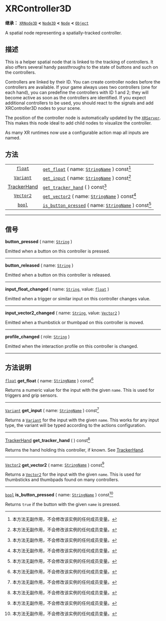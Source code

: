 <!-- ⚠ 请勿编辑本文件 ⚠ -->
<!-- 本文档使用脚本从 WeDot 引擎源码仓库生成。 -->
<!-- 生成脚本：https://github.com/WeDot-Engine/WeDot/tree/master/doc/tools/make_md.py； -->
<!-- 原文件：https://github.com/WeDot-Engine/WeDot/tree/master/doc/classes/XRController3D.xml。 -->

<div id="_class_xrcontroller3d"></div>

# XRController3D

**继承：** [`XRNode3D`](class_xrnode3d.md) **<** [`Node3D`](class_node3d.md) **<** [`Node`](class_node.md) **<** [`Object`](class_object.md)

A spatial node representing a spatially-tracked controller.

## 描述

This is a helper spatial node that is linked to the tracking of controllers. It also offers several handy passthroughs to the state of buttons and such on the controllers.

Controllers are linked by their ID. You can create controller nodes before the controllers are available. If your game always uses two controllers (one for each hand), you can predefine the controllers with ID 1 and 2; they will become active as soon as the controllers are identified. If you expect additional controllers to be used, you should react to the signals and add XRController3D nodes to your scene.

The position of the controller node is automatically updated by the [`XRServer`](class_xrserver.md). This makes this node ideal to add child nodes to visualize the controller.

As many XR runtimes now use a configurable action map all inputs are named.

## 方法

|||
|:-:|:--|
| [`float`](class_float.md)                            | [`get_float`](class_xrcontroller3d.md#class_xrcontroller3d_method_get_float) ( name: [`StringName`](class_stringname.md) ) const[^const]                 |
| [`Variant`](class_variant.md)                        | [`get_input`](class_xrcontroller3d.md#class_xrcontroller3d_method_get_input) ( name: [`StringName`](class_stringname.md) ) const[^const]                 |
| [TrackerHand](#enum_xrpositionaltracker_trackerhand) | [`get_tracker_hand`](class_xrcontroller3d.md#class_xrcontroller3d_method_get_tracker_hand) ( ) const[^const]                                             |
| [`Vector2`](class_vector2.md)                        | [`get_vector2`](class_xrcontroller3d.md#class_xrcontroller3d_method_get_vector2) ( name: [`StringName`](class_stringname.md) ) const[^const]             |
| [`bool`](class_bool.md)                              | [`is_button_pressed`](class_xrcontroller3d.md#class_xrcontroller3d_method_is_button_pressed) ( name: [`StringName`](class_stringname.md) ) const[^const] |

<!-- rst-class:: classref-section-separator -->

---

## 信号

<div id="_class_class_xrcontroller3d_signal_button_pressed"></div>

**button_pressed** ( name: [`String`](class_string.md) ) <div id="class_xrcontroller3d_signal_button_pressed"></div>

Emitted when a button on this controller is pressed.

<!-- rst-class:: classref-item-separator -->

---

<div id="_class_class_xrcontroller3d_signal_button_released"></div>

**button_released** ( name: [`String`](class_string.md) ) <div id="class_xrcontroller3d_signal_button_released"></div>

Emitted when a button on this controller is released.

<!-- rst-class:: classref-item-separator -->

---

<div id="_class_class_xrcontroller3d_signal_input_float_changed"></div>

**input_float_changed** ( name: [`String`](class_string.md), value: [`float`](class_float.md) ) <div id="class_xrcontroller3d_signal_input_float_changed"></div>

Emitted when a trigger or similar input on this controller changes value.

<!-- rst-class:: classref-item-separator -->

---

<div id="_class_class_xrcontroller3d_signal_input_vector2_changed"></div>

**input_vector2_changed** ( name: [`String`](class_string.md), value: [`Vector2`](class_vector2.md) ) <div id="class_xrcontroller3d_signal_input_vector2_changed"></div>

Emitted when a thumbstick or thumbpad on this controller is moved.

<!-- rst-class:: classref-item-separator -->

---

<div id="_class_class_xrcontroller3d_signal_profile_changed"></div>

**profile_changed** ( role: [`String`](class_string.md) ) <div id="class_xrcontroller3d_signal_profile_changed"></div>

Emitted when the interaction profile on this controller is changed.

<!-- rst-class:: classref-section-separator -->

---

## 方法说明

<div id="_class_xrcontroller3d_method_get_float"></div>

[`float`](class_float.md) **get_float** ( name: [`StringName`](class_stringname.md) ) const[^const]<div id="class_xrcontroller3d_method_get_float"></div>

Returns a numeric value for the input with the given `name`. This is used for triggers and grip sensors.

<!-- rst-class:: classref-item-separator -->

---

<div id="_class_xrcontroller3d_method_get_input"></div>

[`Variant`](class_variant.md) **get_input** ( name: [`StringName`](class_stringname.md) ) const[^const]<div id="class_xrcontroller3d_method_get_input"></div>

Returns a [`Variant`](class_variant.md) for the input with the given `name`. This works for any input type, the variant will be typed according to the actions configuration.

<!-- rst-class:: classref-item-separator -->

---

<div id="_class_xrcontroller3d_method_get_tracker_hand"></div>

[TrackerHand](#enum_xrpositionaltracker_trackerhand) **get_tracker_hand** ( ) const[^const]<div id="class_xrcontroller3d_method_get_tracker_hand"></div>

Returns the hand holding this controller, if known. See [TrackerHand](#enum_xrpositionaltracker_trackerhand).

<!-- rst-class:: classref-item-separator -->

---

<div id="_class_xrcontroller3d_method_get_vector2"></div>

[`Vector2`](class_vector2.md) **get_vector2** ( name: [`StringName`](class_stringname.md) ) const[^const]<div id="class_xrcontroller3d_method_get_vector2"></div>

Returns a [`Vector2`](class_vector2.md) for the input with the given `name`. This is used for thumbsticks and thumbpads found on many controllers.

<!-- rst-class:: classref-item-separator -->

---

<div id="_class_xrcontroller3d_method_is_button_pressed"></div>

[`bool`](class_bool.md) **is_button_pressed** ( name: [`StringName`](class_stringname.md) ) const[^const]<div id="class_xrcontroller3d_method_is_button_pressed"></div>

Returns `true` if the button with the given `name` is pressed.

[^virtual]: 本方法通常需要用户覆盖才能生效。
[^const]: 本方法无副作用，不会修改该实例的任何成员变量。
[^vararg]: 本方法除了能接受在此处描述的参数外，还能够继续接受任意数量的参数。
[^constructor]: 本方法用于构造某个类型。
[^static]: 调用本方法无需实例，可直接使用类名进行调用。
[^operator]: 本方法描述的是使用本类型作为左操作数的有效运算符。
[^bitfield]: 这个值是由下列位标志构成位掩码的整数。
[^void]: 无返回值。

